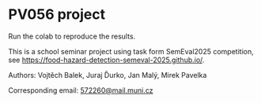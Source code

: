 # PV056 project
Run the colab to reproduce the results.

This is a school seminar project using task form SemEval2025 competition, see https://food-hazard-detection-semeval-2025.github.io/. 

Authors: Vojtěch Balek, Juraj Ďurko, Jan Malý, Mirek Pavelka

Corresponding email: 572260@mail.muni.cz